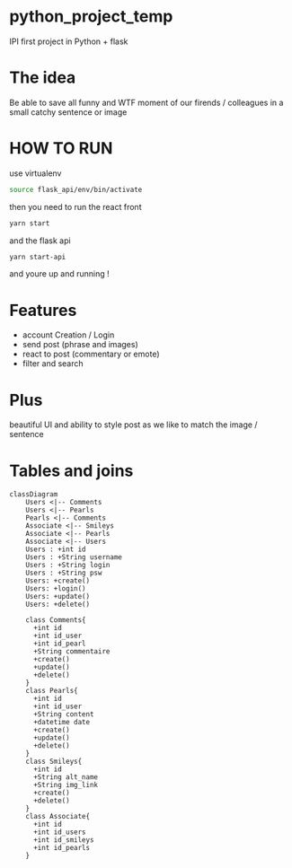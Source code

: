 # python_project_temp
IPI first project in Python + flask


# The idea
Be able to save all funny and WTF moment of our firends / colleagues in a small catchy sentence or image


# HOW TO RUN

use virtualenv
```bash
source flask_api/env/bin/activate
```
then you need to run the react front
```bash
yarn start
```

and the flask api
```bash
yarn start-api
```

and youre up and running !

# Features
- account Creation / Login
- send post (phrase and images)
- react to post (commentary or emote)
- filter and search

# Plus
beautiful UI and ability to style post as we like to match the image / sentence

# Tables and joins
~~~mermaid
classDiagram
    Users <|-- Comments
    Users <|-- Pearls
    Pearls <|-- Comments
    Associate <|-- Smileys
    Associate <|-- Pearls
    Associate <|-- Users
    Users : +int id
    Users : +String username
    Users : +String login
    Users : +String psw
    Users: +create()
    Users: +login()
    Users: +update()
    Users: +delete()

    class Comments{
      +int id
      +int id_user
      +int id_pearl
      +String commentaire
      +create()
      +update()
      +delete()
    }
    class Pearls{
      +int id
      +int id_user
      +String content
      +datetime date
      +create()
      +update()
      +delete()
    }
    class Smileys{
      +int id
      +String alt_name
      +String img_link
      +create()
      +delete()
    }
    class Associate{
      +int id
      +int id_users
      +int id_smileys
      +int id_pearls
    }
~~~
     
